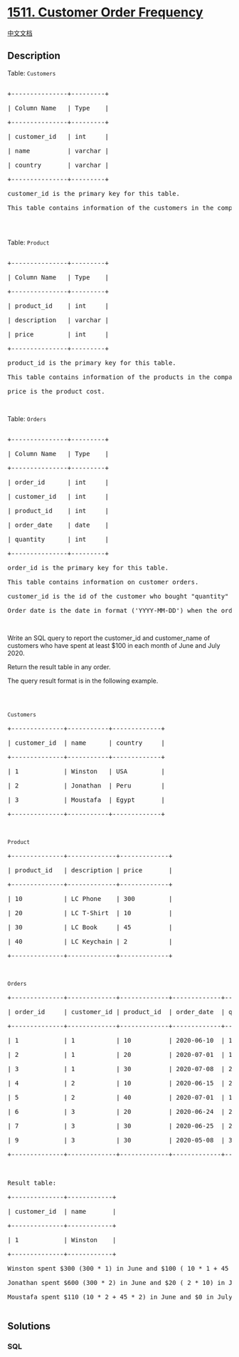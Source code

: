 # [1511. Customer Order Frequency](https://leetcode.com/problems/customer-order-frequency)

[中文文档](/solution/1500-1599/1511.Customer%20Order%20Frequency/README.md)

## Description

<p>Table: <code>Customers</code></p>



<pre>

+---------------+---------+

| Column Name   | Type    |

+---------------+---------+

| customer_id   | int     |

| name          | varchar |

| country       | varchar |

+---------------+---------+

customer_id is the primary key for this table.

This table contains information of the customers in the company.

</pre>



<p>&nbsp;</p>



<p>Table: <code>Product</code></p>



<pre>

+---------------+---------+

| Column Name   | Type    |

+---------------+---------+

| product_id    | int     |

| description   | varchar |

| price         | int     |

+---------------+---------+

product_id is the primary key for this table.

This table contains information of the products in the company.

price is the product cost.</pre>



<p>&nbsp;</p>



<p>Table: <code>Orders</code></p>



<pre>

+---------------+---------+

| Column Name   | Type    |

+---------------+---------+

| order_id      | int     |

| customer_id   | int     |

| product_id    | int     |

| order_date    | date    |

| quantity      | int     |

+---------------+---------+

order_id is the primary key for this table.

This table contains information on customer orders.

customer_id is the id of the customer who bought &quot;quantity&quot; products with id &quot;product_id&quot;.

Order_date is the date in format (&#39;YYYY-MM-DD&#39;) when the order was shipped.</pre>



<p>&nbsp;</p>



<p>Write an SQL query to&nbsp;report the&nbsp;customer_id and customer_name of customers who have spent at least $100 in each month of June and July 2020.</p>



<p>Return the result table in any order.</p>



<p>The query result format is in the following example.</p>



<p>&nbsp;</p>



<pre>

<code>Customers</code>

+--------------+-----------+-------------+

| customer_id  | name &nbsp;    | country &nbsp; &nbsp; |

+--------------+-----------+-------------+

| 1    &nbsp;       | Winston  &nbsp;| USA        &nbsp;|

| 2          &nbsp; | Jonathan  | Peru       &nbsp;|

| 3          &nbsp; | Moustafa &nbsp;| Egypt      &nbsp;|

+--------------+-----------+-------------+



<code>Product</code>

+--------------+-------------+-------------+

| product_id   | description | price   &nbsp; &nbsp; |

+--------------+-------------+-------------+

| 10   &nbsp;       | LC Phone &nbsp;  | 300        &nbsp;|

| 20         &nbsp; | LC T-Shirt  | 10         &nbsp;|

| 30         &nbsp; | LC Book    &nbsp;| 45         &nbsp;|

| 40           | LC Keychain&nbsp;| 2         &nbsp; |

+--------------+-------------+-------------+



<code>Orders</code>

+--------------+-------------+-------------+-------------+-----------+

| order_id     | customer_id | product_id  | order_date  | quantity  |

+--------------+-------------+-------------+-------------+-----------+

| 1    &nbsp;       | 1        &nbsp;  | 10         &nbsp;| 2020-06-10  | 1         |

| 2          &nbsp; | 1           | 20         &nbsp;| 2020-07-01  | 1         |

| 3          &nbsp; | 1           | 30         &nbsp;| 2020-07-08  | 2         |

| 4    &nbsp;       | 2        &nbsp;  | 10         &nbsp;| 2020-06-15  | 2         |

| 5          &nbsp; | 2           | 40         &nbsp;| 2020-07-01  | 10        |

| 6          &nbsp; | 3           | 20         &nbsp;| 2020-06-24  | 2         |

| 7    &nbsp;       | 3        &nbsp;  | 30         &nbsp;| 2020-06-25  | 2         |

| 9          &nbsp; | 3           | 30         &nbsp;| 2020-05-08  | 3         |

+--------------+-------------+-------------+-------------+-----------+



Result table:

+--------------+------------+

| customer_id  | name       |  

+--------------+------------+

| 1            | Winston    |

+--------------+------------+ 

Winston spent $300 (300 * 1) in June and $100 ( 10 * 1 + 45 * 2) in July 2020.

Jonathan spent $600 (300 * 2) in June and $20 ( 2 * 10) in July 2020.

Moustafa spent $110 (10 * 2 + 45 * 2) in June and $0 in July 2020.

</pre>

## Solutions

<!-- tabs:start -->

### **SQL**

```sql

```

<!-- tabs:end -->